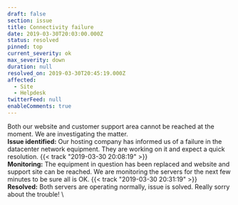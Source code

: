 ```yaml
---
draft: false
section: issue
title: Connectivity failure
date: 2019-03-30T20:03:00.000Z
status: resolved
pinned: top
current_severity: ok
max_severity: down
duration: null
resolved_on: 2019-03-30T20:45:19.000Z
affected:
  - Site
  - Helpdesk
twitterFeed: null
enableComments: true
---
```


Both our website and customer support area cannot be reached at the moment. We are investigating the matter.
\
**Issue identified:** Our hosting company has informed us of a failure in the datacenter network equipment. They are working on it and expect a quick resolution.  {{< track "2019-03-30 20:08:19" >}}
\
**Monitoring:** The equipment in question has been replaced and website and support site can be reached. We are monitoring the servers for the next few minutes to be sure all is OK. {{< track "2019-03-30 20:31:19" >}}
\
**Resolved:** Both servers are operating normally, issue is solved. Really sorry about the trouble!
\






